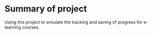 # Summary of project

Using this project to simulate the tracking and saving of progress for e-learning courses.